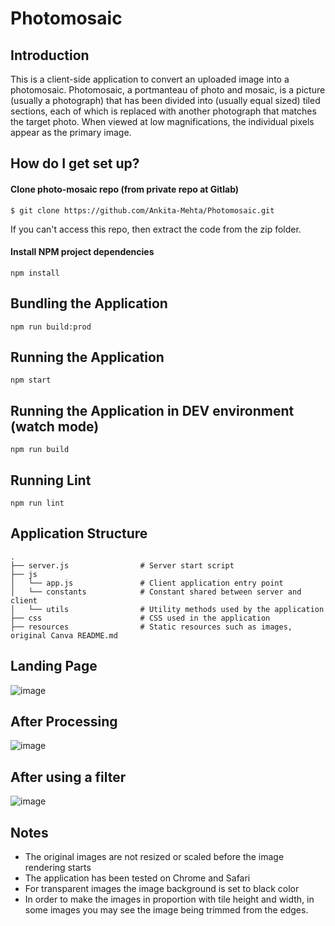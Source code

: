 # Photomosaic

## Introduction

This is a client-side application to convert an uploaded image into a photomosaic. Photomosaic, a portmanteau of photo and mosaic, is a picture (usually a photograph) that has been divided into (usually equal sized) tiled sections, each of which is replaced with another photograph that matches the target photo. When viewed at low magnifications, the individual pixels appear as the primary image.

## How do I get set up?

#### Clone photo-mosaic repo (from private repo at Gitlab)
```
$ git clone https://github.com/Ankita-Mehta/Photomosaic.git
```

If you can't access this repo, then extract the code from the zip folder.

#### Install NPM project dependencies
```
npm install
```

## Bundling the Application
```
npm run build:prod
```

## Running the Application
```
npm start
```

## Running the Application in DEV environment (watch mode)
```
npm run build
```

## Running Lint
```
npm run lint
```

## Application Structure

```
.
├── server.js                # Server start script
├── js
│   └── app.js               # Client application entry point
│   └── constants            # Constant shared between server and client
│   └── utils                # Utility methods used by the application
├── css                      # CSS used in the application
├── resources                # Static resources such as images, original Canva README.md
```

## Landing Page
![image](http://i.imgur.com/QZc4QHS.png)

## After Processing
![image](http://i.imgur.com/acFm9Km.png)

## After using a filter
![image](http://i.imgur.com/KjPqqIj.png)

## Notes
* The original images are not resized or scaled before the image rendering starts
* The application has been tested on Chrome and Safari
* For transparent images the image background is set to black color
* In order to make the images in proportion with tile height and width, in some images you may see the image being trimmed from the edges.
